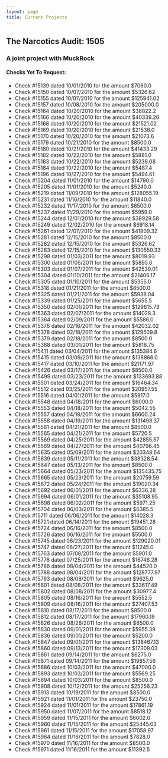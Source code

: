 ```yaml
---
layout: page
title: Current Projects
---
```

## The Narcotics Audit: 1505

### A joint project with MuckRock

#### Checks Yet To Request:

* Check #15139 dated 10/01/2010 for the amount $7060.0
* Check #15150 dated 10/07/2010 for the amount $5326.62
* Check #15155 dated 10/07/2010 for the amount $125941.02
* Check #15157 dated 10/08/2010 for the amount $205000.0
* Check #15164 dated 10/20/2010 for the amount $38822.2
* Check #15166 dated 10/20/2010 for the amount $40339.26
* Check #15168 dated 10/20/2010 for the amount $21521.02
* Check #15169 dated 10/20/2010 for the amount $21538.0
* Check #15170 dated 10/20/2010 for the amount $21073.6
* Check #15179 dated 10/21/2010 for the amount $8500.0
* Check #15180 dated 10/21/2010 for the amount $41433.29
* Check #15182 dated 10/22/2010 for the amount $5881.0
* Check #15183 dated 10/22/2010 for the amount $5239.08
* Check #15184 dated 10/22/2010 for the amount $5487.4
* Check #15196 dated 10/27/2010 for the amount $5494.61
* Check #15204 dated 11/01/2010 for the amount $14790.0
* Check #15205 dated 11/01/2010 for the amount $5240.0
* Check #15219 dated 11/09/2010 for the amount $128055.19
* Check #15231 dated 11/16/2010 for the amount $11840.0
* Check #15232 dated 11/17/2010 for the amount $8500.0
* Check #15237 dated 11/29/2010 for the amount $5959.0
* Check #15244 dated 12/01/2010 for the amount $38929.58
* Check #15249 dated 12/02/2010 for the amount $6918.14
* Check #15261 dated 12/07/2010 for the amount $41809.32
* Check #15281 dated 12/15/2010 for the amount $8500.0
* Check #15282 dated 12/15/2010 for the amount $5326.62
* Check #15283 dated 12/15/2010 for the amount $130550.33
* Check #15298 dated 01/03/2011 for the amount $8019.93
* Check #15300 dated 01/05/2011 for the amount $5895.0
* Check #15303 dated 01/07/2011 for the amount $42539.01
* Check #15304 dated 01/10/2011 for the amount $21406.17
* Check #15305 dated 01/10/2011 for the amount $5355.0
* Check #15318 dated 01/21/2011 for the amount $8500.0
* Check #15325 dated 01/21/2011 for the amount $5938.04
* Check #15339 dated 01/25/2011 for the amount $5655.5
* Check #15350 dated 02/01/2011 for the amount $129615.73
* Check #15363 dated 02/07/2011 for the amount $14028.3
* Check #15364 dated 02/09/2011 for the amount $5586.0
* Check #15376 dated 02/16/2011 for the amount $42032.02
* Check #15378 dated 02/18/2011 for the amount $129509.8
* Check #15379 dated 02/18/2011 for the amount $8500.0
* Check #15388 dated 03/01/2011 for the amount $5818.75
* Check #15411 dated 03/04/2011 for the amount $135384.6
* Check #15415 dated 03/09/2011 for the amount $138866.0
* Check #15417 dated 03/10/2011 for the amount $21171.97
* Check #15426 dated 03/17/2011 for the amount $8500.0
* Check #15499 dated 03/23/2011 for the amount $133693.88
* Check #15501 dated 03/24/2011 for the amount $16464.34
* Check #15512 dated 03/25/2011 for the amount $20957.55
* Check #15516 dated 04/01/2011 for the amount $5817.0
* Check #15548 dated 04/18/2011 for the amount $6000.0
* Check #15553 dated 04/18/2011 for the amount $5042.55
* Check #15557 dated 04/18/2011 for the amount $6600.24
* Check #15558 dated 04/19/2011 for the amount $131498.37
* Check #15561 dated 04/21/2011 for the amount $8500.0
* Check #15565 dated 04/21/2011 for the amount $5720.5
* Check #15569 dated 04/25/2011 for the amount $42855.57
* Check #15589 dated 04/27/2011 for the amount $40796.45
* Check #15635 dated 05/09/2011 for the amount $20348.64
* Check #15639 dated 05/11/2011 for the amount $38328.54
* Check #15647 dated 05/13/2011 for the amount $8500.0
* Check #15664 dated 05/23/2011 for the amount $135435.75
* Check #15665 dated 05/23/2011 for the amount $20759.59
* Check #15672 dated 05/24/2011 for the amount $19020.34
* Check #15692 dated 06/01/2011 for the amount $6336.28
* Check #15694 dated 06/01/2011 for the amount $35108.95
* Check #15698 dated 06/02/2011 for the amount $5971.25
* Check #15704 dated 06/03/2011 for the amount $6385.5
* Check #15711 dated 06/06/2011 for the amount $14028.3
* Check #15721 dated 06/14/2011 for the amount $19451.28
* Check #15724 dated 06/16/2011 for the amount $8500.0
* Check #15726 dated 06/16/2011 for the amount $5500.0
* Check #15745 dated 06/23/2011 for the amount $129020.01
* Check #15747 dated 06/27/2011 for the amount $11245.0
* Check #15763 dated 07/08/2011 for the amount $5901.0
* Check #15778 dated 07/25/2011 for the amount $16746.28
* Check #15786 dated 08/04/2011 for the amount $44520.0
* Check #15788 dated 08/04/2011 for the amount $128777.97
* Check #15793 dated 08/08/2011 for the amount $9625.0
* Check #15801 dated 08/08/2011 for the amount $33617.49
* Check #15802 dated 08/08/2011 for the amount $30977.4
* Check #15805 dated 08/16/2011 for the amount $5552.5
* Check #15809 dated 08/16/2011 for the amount $27407.53
* Check #15810 dated 08/17/2011 for the amount $8500.0
* Check #15812 dated 08/17/2011 for the amount $17960.19
* Check #15826 dated 08/26/2011 for the amount $8500.0
* Check #15830 dated 09/01/2011 for the amount $5955.39
* Check #15836 dated 09/01/2011 for the amount $5200.0
* Check #15847 dated 09/01/2011 for the amount $138467.13
* Check #15860 dated 09/13/2011 for the amount $17309.03
* Check #15861 dated 09/14/2011 for the amount $6275.0
* Check #15871 dated 09/14/2011 for the amount $19857.56
* Check #15886 dated 10/03/2011 for the amount $47000.0
* Check #15893 dated 10/03/2011 for the amount $5569.25
* Check #15894 dated 10/03/2011 for the amount $8500.0
* Check #15908 dated 10/12/2011 for the amount $25256.23
* Check #15913 dated 10/19/2011 for the amount $8500.0
* Check #15921 dated 11/01/2011 for the amount $23750.0
* Check #15924 dated 11/01/2011 for the amount $17861.19
* Check #15950 dated 11/07/2011 for the amount $8518.12
* Check #15959 dated 11/15/2011 for the amount $6002.0
* Check #15960 dated 11/15/2011 for the amount $25445.03
* Check #15961 dated 11/15/2011 for the amount $17058.97
* Check #15964 dated 11/16/2011 for the amount $7828.0
* Check #15970 dated 11/16/2011 for the amount $8500.0
* Check #15971 dated 11/16/2011 for the amount $11392.5
